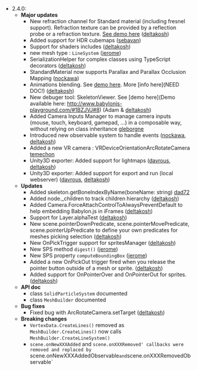 - 2.4.0:
  - **Major updates**
    - New refraction channel for Standard material (including fresnel support). Refraction texture can be provided by a reflection probe or a refraction texture. [See demo here](http://www.babylonjs.com/Demos/refraction/) ([deltakosh](https://github.com/deltakosh))
    - Added support for HDR cubemaps ([sebavan](https://github.com/sebavan))
    - Support for shaders includes ([deltakosh](https://github.com/deltakosh))
    - new mesh type : `LineSystem` ([jerome](https://github.com/jbousquie))
    - SerializationHelper for complex classes using TypeScript decorators  ([deltakosh](https://github.com/deltakosh))
    - StandardMaterial now supports Parallax and Parallax Occlusion Mapping ([nockawa](https://github.com/nockawa))
    - Animations blending. See [demo here](http://www.babylonjs-playground.com/#2BLI9T#3). More [info here](NEED DOC!) ([deltakosh](https://github.com/deltakosh))
    - New debuger tool: SkeletonViewer. See [demo here](Demo available here: http://www.babylonjs-playground.com/#1BZJVJ#8) (Adam & [deltakosh](https://github.com/deltakosh))
    - Added Camera Inputs Manager to manage camera inputs (mouse, touch, keyboard, gamepad, ...) in a composable way, without relying on class inheritance [gleborgne](https://github.com/gleborgne)
    - Introduced new observable system to handle events ([nockawa](https://github.com/nockawa), [deltakosh](https://github.com/deltakosh))
    - Added a new VR camera : VRDeviceOrientationArcRotateCamera [temechon](https://github.com/Temechon)
    - Unity3D exporter: Added support for lightmaps ([davrous](https://github.com/davrous), [deltakosh](https://github.com/deltakosh))
    - Unity3D exporter: Added support for export and run (local webserver) ([davrous](https://github.com/davrous), [deltakosh](https://github.com/deltakosh))
  - **Updates**
    - Added skeleton.getBoneIndexByName(boneName: string) [dad72](https://github.com/dad72)
    - Added node._children to track children hierarchy ([deltakosh](https://github.com/deltakosh))
    - Added Camera.ForceAttachControlToAlwaysPreventDefault to help embedding Babylon.js in iFrames ([deltakosh](https://github.com/deltakosh))
    - Support for Layer.alphaTest ([deltakosh](https://github.com/deltakosh))
    - New scene.pointerDownPredicate, scene.pointerMovePredicate, scene.pointerUpPredicate to define your own predicates for meshes picking selection ([deltakosh](https://github.com/deltakosh))
    - New OnPickTrigger support for spritesManager ([deltakosh](https://github.com/deltakosh))
    - New SPS method `digest()` ([jerome](https://github.com/jbousquie))    
    - New SPS property `computeBoundingBox` ([jerome](https://github.com/jbousquie))  
    - Added a new OnPickOut trigger fired when you release the pointer button outside of a mesh or sprite. ([deltakosh](https://github.com/deltakosh))
    - Added support for OnPointerOver and OnPointerOut for sprites. ([deltakosh](https://github.com/deltakosh))
  - **API doc**
    - class `SolidParticleSystem` documented
    - class `MeshBuilder` documented
  - **Bug fixes**
    - Fixed bug with ArcRotateCamera.setTarget ([deltakosh](https://github.com/deltakosh))
  - **Breaking changes**
    - `VertexData.CreateLines()` removed as `MeshBuilder.CreateLines()` now calls `MeshBuilder.CreateLineSystem()`
    - `scene.onNewXXXAdded` and `scene.onXXXRemoved' callbacks were removed and replaced by `scene.onNewXXXAddedObservable` and `scene.onXXXRemovedObservable`
